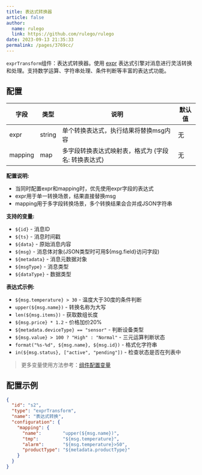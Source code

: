 ```yaml
---
title: 表达式转换器
article: false
author: 
  name: rulego
  link: https://github.com/rulego/rulego
date: 2023-09-13 21:35:33
permalink: /pages/3769cc/
---
```

`exprTransform`组件：表达式转换器。使用 [expr](https://expr-lang.org/docs/language-definition) 表达式引擎对消息进行灵活转换和处理。支持数学运算、字符串处理、条件判断等丰富的表达式功能。

## 配置

| 字段      | 类型     | 说明                                | 默认值 |
|---------|--------|-----------------------------------|-----|
| expr    | string | 单个转换表达式，执行结果将替换msg内容            | 无   |
| mapping | map    | 多字段转换表达式映射表，格式为 {字段名: 转换表达式}    | 无   |

**配置说明:**
- 当同时配置expr和mapping时，优先使用expr字段的表达式
- expr用于单一转换场景，结果直接替换msg
- mapping用于多字段转换场景，多个转换结果会合并成JSON字符串

**支持的变量:**
- `${id}` - 消息ID 
- `${ts}` - 消息时间戳
- `${data}` - 原始消息内容
- `${msg}` - 消息体对象(JSON类型时可用${msg.field}访问字段)
- `${metadata}` - 消息元数据对象
- `${msgType}` - 消息类型
- `${dataType}` - 数据类型

**表达式示例:**
- `${msg.temperature} > 30` - 温度大于30度的条件判断
- `upper(${msg.name})` - 转换名称为大写
- `len(${msg.items})` - 获取数组长度
- `${msg.price} * 1.2` - 价格加价20%
- `${metadata.deviceType} == "sensor"` - 判断设备类型
- `${msg.value} > 100 ? "High" : "Normal"` - 三元运算判断状态
- `format("%s-%d", ${msg.name}, ${msg.id})` - 格式化字符串
- `in(${msg.status}, ["active", "pending"])` - 检查状态是否在列表中

>更多变量使用方法参考：[组件配置变量](/pages/baa05c/)

## 配置示例

```json
{
  "id": "s2",
  "type": "exprTransform",
  "name": "表达式转换",
  "configuration": {
    "mapping": {
      "name":        "upper(${msg.name})",
      "tmp":         "${msg.temperature}",
      "alarm":       "${msg.temperature}>50",
      "productType": "${metadata.productType}"
    }
  }
}
```
